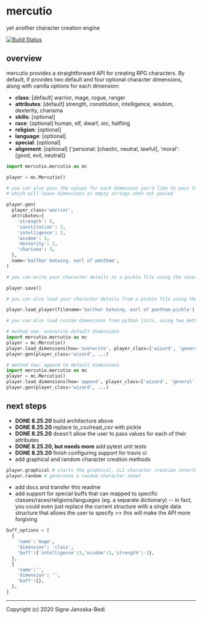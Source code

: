 # mercutio

yet another character creation engine

[![Build Status](https://travis-ci.org/signebedi/mercutio.svg?branch=master)](https://travis-ci.org/signebedi/mercutio)


## overview

mercutio provides a straightforward API for creating RPG characters. By default, if provides two default and four optional character dimensions, along with vanilla options for each dimension:

* **class**: [default] warrior, mage, rogue, ranger
* **attributes**: [default] strength, constitution, intelligence, wisdom, dexterity, charisma
* **skills**: [optional]
* **race**: [optional] human, elf, dwarf, orc, halfling
* **religion**: [optional] 
* **language**: [optional]
* **special**: [optional] 
* **alignment**: [optional] {'personal: [chaotic, neutral, lawful], 'moral': [good, evil, neutral]}

```python
import mercutio.mercutio as mc

player = mc.Mercutio()

# you can also pass the values for each dimension you'd like to pass to the gen() method, 
# which will leave dimensions as empty strings when not passed

player.gen(
  player_class='warrior',
  attributes={
    'strength': 5,
    'constitution': 3,
    'intelligence': 2,
    'wisdom': 3,
    'dexterity': 2,
    'charisma': 3,
  },
  name='balthor batwing, earl of pentham',
)

# you can write your character details to a pickle file using the save() method

player.save()

# you can also load your character details from a pickle file using the load_player() method

player.load_player(filename='balthor batwing, earl of pentham.pickle')

# you can also load custom dimensions from python lists, using two methods

# method one: overwrite default dimensions
import mercutio.mercutio as mc
player = mc.Mercutio()
player.load_dimensions(how='overwrite', player_class=['wizard', 'general', 'edain'])
player.gen(player_class='wizard', ...)

# method two: append to default dimensions
import mercutio.mercutio as mc
player = mc.Mercutio()
player.load_dimensions(how='append', player_class=['wizard', 'general', 'edain'])
player.gen(player_class='wizard', ...)
```

## next steps
* **DONE 8.25.20** build architecture above
* **DONE 8.25.20** replace to_csv/read_csv with pickle
* **DONE 8.25.20** doesn't allow the user to pass values for each of their attributes
* **DONE 8.25.20, but needs more** add pytest unit tests
* **DONE 8.25.20** finish configuring support for travis ci
* add graphical and random character creation methods
```python
player.graphical # starts the graphical, CLI character creation interface
player.random # generates a random character sheet
```
* add docs and transfer this readme
* add support for special buffs that can mapped to specific classes/races/religions/languages (eg. a separate dictionary) -- in fact, you could even just replace the current structure with a single data structure that allows the user to specify >> this will make the API more forgiving
```python
buff_options = [
  {
    'name':'mage',
    'dimension': 'class',
    'buff':{'intelligence':3,'wisdom':1,'strength':-1},
  },
  {
    'name':'',
    'dimension': '',
    'buff':{},
  },
]

```
---
Copyright (c) 2020 Signe Janoska-Bedi
